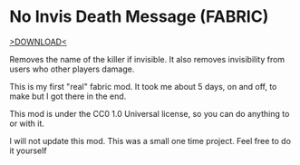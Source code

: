  # No Invis Death Message (FABRIC)

[>DOWNLOAD<](https://github.com/KWAKZ5/No-Invis-Death-Message/releases)

Removes the name of the killer if invisible. It also removes invisibility from users who other players damage.

This is my first "real" fabric mod. It took me about 5 days, on and off, to make but I got there in the end.

This mod is under the CC0 1.0 Universal license, so you can do anything to or with it.

I will not update this mod. This was a small one time project. Feel free to do it yourself
